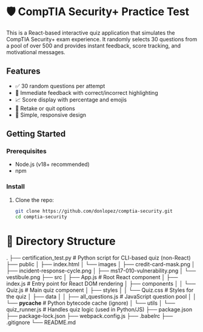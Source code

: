 # 🛡️ CompTIA Security+ Practice Test

This is a React-based interactive quiz application that simulates the CompTIA Security+ exam experience. It randomly selects 30 questions from a pool of over 500 and provides instant feedback, score tracking, and motivational messages.

## Features

- ✅ 30 random questions per attempt
- 🎯 Immediate feedback with correct/incorrect highlighting
- 📈 Score display with percentage and emojis
- 🔁 Retake or quit options
- 🎨 Simple, responsive design

## Getting Started

### Prerequisites
- Node.js (v18+ recommended)
- npm

### Install

1. Clone the repo:
   ```bash
   git clone https://github.com/donlopez/comptia-security.git
   cd comptia-security
   
# 📁 Directory Structure

.
├── certification_test.py           # Python script for CLI-based quiz (non-React)
├── public
│   ├── index.html
│   └── images
│       ├── credit-card-mask.png
│       ├── incident-response-cycle.png
│       ├── ms17-010-vulnerability.png
│       └── vestibule.png
├── src
│   ├── App.js                      # Root React component
│   ├── index.js                   # Entry point for React DOM rendering
│   ├── components
│   │   └── Quiz.js                # Main quiz component
│   ├── styles
│   │   └── Quiz.css               # Styles for the quiz
│   ├── data
│   │   ├── all_questions.js       # JavaScript question pool
│   │   └── __pycache__            # Python bytecode cache (ignore)
│   └── utils
│       └── quiz_runner.js         # Handles quiz logic (used in Python/JS)
├── package.json
├── package-lock.json
├── webpack.config.js
├── .babelrc
├── .gitignore
└── README.md
```
